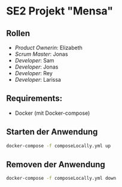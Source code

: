 # SE2 Projekt "Mensa"
## Rollen
- *Product Ownerin*: Elizabeth
- *Scrum Master*: Jonas
- *Developer*: Sam
- *Developer*: Jonas
- *Developer*: Rey
- *Developer*: Larissa

## Requirements:
- Docker (mit Docker-compose)

## Starten der Anwendung
```bash
docker-compose -f composeLocally.yml up
```
## Removen der Anwendung
```bash
docker-compose -f composeLocally.yml down
```
